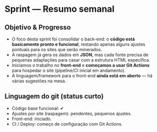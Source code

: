 # Sprint — Resumo semanal

## Objetivo & Progresso

* O foco desta sprint foi consolidar o back-end: o **código está basicamente pronto e funcional**, restando apenas alguns ajustes pontuais para os sites que serão minerados.
* A raspagem já gera os dados em **JSON**, mas cada fonte precisa de pequenas adaptações para casar com a estrutura HTML específica.
* Iniciamos o trabalho no **front-end** e **começamos a usar Git Actions** para hospedar o site (pipeline/CI inicial em andamento).
* A linguagem/framework para o front-end **ainda está em aberto** — há várias sugestões na mesa.

## Linguagem do git (status curto)

* Código base funcional: ✔
* Ajustes por site (raspagem): pendentes, pequenos ajustes.
* Front-end: iniciado.
* CI / Deploy: começo de configuração com Git Actions.

